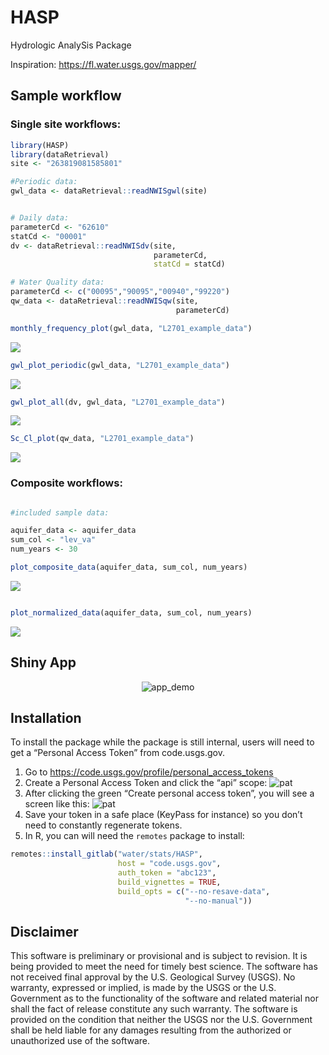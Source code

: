 # HASP

Hydrologic AnalySis Package

Inspiration: <https://fl.water.usgs.gov/mapper/>

## Sample workflow

### Single site workflows:

``` r
library(HASP)
library(dataRetrieval)
site <- "263819081585801"

#Periodic data:
gwl_data <- dataRetrieval::readNWISgwl(site)


# Daily data:
parameterCd <- "62610"
statCd <- "00001"
dv <- dataRetrieval::readNWISdv(site,
                                parameterCd,
                                statCd = statCd)

# Water Quality data:
parameterCd <- c("00095","90095","00940","99220")
qw_data <- dataRetrieval::readNWISqw(site,
                                     parameterCd)
```

``` r
monthly_frequency_plot(gwl_data, "L2701_example_data")
```

![](man/figures/graphs-1.png)<!-- -->

``` r
gwl_plot_periodic(gwl_data, "L2701_example_data")
```

![](man/figures/graphs-2.png)<!-- -->

``` r
gwl_plot_all(dv, gwl_data, "L2701_example_data")
```

![](man/figures/graphs-3.png)<!-- -->

``` r
Sc_Cl_plot(qw_data, "L2701_example_data")
```

![](man/figures/graphs-4.png)<!-- -->

### Composite workflows:

``` r

#included sample data:

aquifer_data <- aquifer_data
sum_col <- "lev_va"
num_years <- 30

plot_composite_data(aquifer_data, sum_col, num_years)
```

![](man/figures/example-1.png)<!-- -->

``` r

plot_normalized_data(aquifer_data, sum_col, num_years)
```

![](man/figures/example-2.png)<!-- -->

## Shiny App

<p align="center">

<img src="https://code.usgs.gov/water/stats/HASP/raw/master/man/figures/app.gif" alt="app_demo">

</p>

## Installation

To install the package while the package is still internal, users will
need to get a “Personal Access Token” from code.usgs.gov.

1.  Go to <https://code.usgs.gov/profile/personal_access_tokens>
2.  Create a Personal Access Token and click the “api” scope:
    ![pat](man/figures/pat.png)
3.  After clicking the green “Create personal access token”, you will
    see a screen like this: ![pat](man/figures/save_pat.png)
4.  Save your token in a safe place (KeyPass for instance) so you don’t
    need to constantly regenerate tokens.
5.  In R, you can will need the `remotes` package to install:

<!-- end list -->

``` r
remotes::install_gitlab("water/stats/HASP", 
                        host = "code.usgs.gov", 
                        auth_token = "abc123",
                        build_vignettes = TRUE, 
                        build_opts = c("--no-resave-data",
                                       "--no-manual"))
```

## Disclaimer

This software is preliminary or provisional and is subject to revision.
It is being provided to meet the need for timely best science. The
software has not received final approval by the U.S. Geological Survey
(USGS). No warranty, expressed or implied, is made by the USGS or the
U.S. Government as to the functionality of the software and related
material nor shall the fact of release constitute any such warranty. The
software is provided on the condition that neither the USGS nor the U.S.
Government shall be held liable for any damages resulting from the
authorized or unauthorized use of the software.

